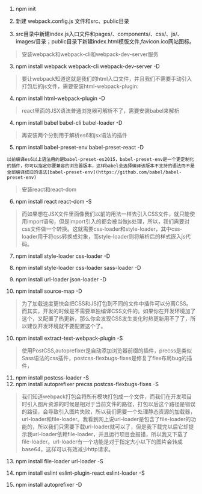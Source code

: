 1. npm init

2. 新建 webpack.config.js 文件和src、public目录

3. src目录中新建index.js入口文件和pages/、components/、css/、js/、images/目录；public目录下新建index.html模版文件,favicon.ico网站图标。

> 安装webpack和webpack-cli和webpack-dev-server服务
3. npm install webpack webpack-cli webpack-dev-server -D

> 要让webpack知道这就是我们的html入口文件，并且我们不需要手动引入打包后的js文件，需要安装html-webpack-plugin:
4. npm install html-webpack-plugin -D
> react里面的JSX语法普通浏览器可解析不了，需要安装babel来解析
4. npm install babel babel-cli babel-loader -D
> 再安装两个分别用于解析es6和jsx语法的插件
5. npm install babel-preset-env babel-preset-react -D
```
以前编译es6以上语法用的是babel-preset-es2015，babel-preset-env是一个更定制化的插件，你可以指定你要兼容的浏览器版本，这样babel会选择编译该版本不支持的语法而不是全部编译成旧的语法[babel-preset-env](https://github.com/babel/babel-preset-env)
```

> 安装react和react-dom
6. npm install react react-dom -S

> 而如果想在JSX文件里面像我们以前的用法一样去引入CSS文件，就只能使用import语句，但是import引入的都会被当做js处理，所以，我们需要对css文件做一个转换。这就需要css-loader和style-loader，其中css-loader用于将css转换成对象，而style-loader则将解析后的样式嵌入js代码。 
7. npm install style-loader css-loader -D

8. npm install style-loader css-loader sass-loader -D

9. npm install url-loader json-loader -D

9. npm install source-map -D
> 为了加载速度更快会把CSS和JS打包到不同的文件中插件可以分离CSS。而其实，开发的时候是不需要单独编译CSS文件的。如果你在开发环境加了这个，又配置了热更新，那么你会发现CSS发生变化时热更新用不了了，所以建议开发环境就不要配置这个了。
10. npm install extract-text-webpack-plugin -S

> 使用PostCSS,autoprefixer是自动添加浏览器前缀的插件，precss是类似Sass语法的css插件，postcss-flexbugs-fixes是修复了flex布局bug的插件，
11. npm install postcss-loader -S
12. npm install autoprefixer precss postcss-flexbugs-fixes -S

> 我们知道webpack打包会将所有模块打包成一个文件，而我们在开发项目时引入图片资源的时候是相对于当前文件的路径，打包以后这个路径是错误的路径，会导致引入图片失败，所以我们需要一个处理静态资源的加载器，url-loader和file-loader。我看到网上说url-loader是包含了file-loader的功能的，所以我们只需要下载url-loader就可以了，但是我下载完以后它却提示我url-loader依赖file-loader，并且运行项目会报错，所以我又下载了file-loader。url-loader有一个功能是对于指定大小以下的图片会转成base64，这样可以有效减少http请求。 
13. npm install file-loader url-loader -S

14. npm install eslint eslint-plugin-react eslint-loader -S

15. npm install autoprefixer -D